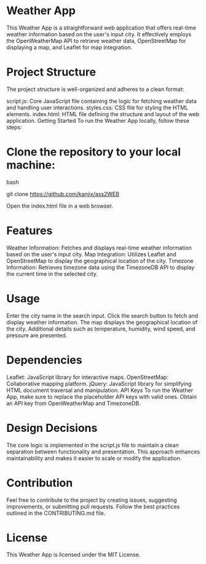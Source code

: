 # Weather App
This Weather App is a straightforward web application that offers real-time weather information based on the user's input city. It effectively employs the OpenWeatherMap API to retrieve weather data, OpenStreetMap for displaying a map, and Leaflet for map integration.

# Project Structure
The project structure is well-organized and adheres to a clean format:

script.js: Core JavaScript file containing the logic for fetching weather data and handling user interactions.
styles.css: CSS file for styling the HTML elements.
index.html: HTML file defining the structure and layout of the web application.
Getting Started
To run the Weather App locally, follow these steps:

# Clone the repository to your local machine:

bash

git clone <https://github.com/kanjix/ass2WEB>

Open the index.html file in a web browser.

# Features
Weather Information: Fetches and displays real-time weather information based on the user's input city.
Map Integration: Utilizes Leaflet and OpenStreetMap to display the geographical location of the city.
Timezone Information: Retrieves timezone data using the TimezoneDB API to display the current time in the selected city.
# Usage 
Enter the city name in the search input.
Click the search button to fetch and display weather information.
The map displays the geographical location of the city.
Additional details such as temperature, humidity, wind speed, and pressure are presented.
# Dependencies
Leaflet: JavaScript library for interactive maps.
OpenStreetMap: Collaborative mapping platform.
jQuery: JavaScript library for simplifying HTML document traversal and manipulation.
API Keys
To run the Weather App, make sure to replace the placeholder API keys with valid ones. Obtain an API key from OpenWeatherMap and TimezoneDB.

# Design Decisions
The core logic is implemented in the script.js file to maintain a clean separation between functionality and presentation. This approach enhances maintainability and makes it easier to scale or modify the application.

# Contribution
Feel free to contribute to the project by creating issues, suggesting improvements, or submitting pull requests. Follow the best practices outlined in the CONTRIBUTING.md file.

# License
This Weather App is licensed under the MIT License.
